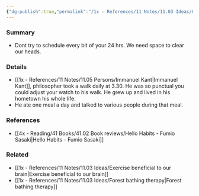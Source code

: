 ```yaml
---
{"dg-publish":true,"permalink":"/1x - References/11 Notes/11.03 Ideas/Give yourself space for thinking/","title":"Give yourself space for thinking","created":"2023-01-23T18:32:34.000+03:00","updated":"2024-02-14T20:18:31.641+03:00"}
---
```



### Summary
- Dont try to schedule every bit of your 24 hrs. We need space to clear our heads.

### Details
- [[1x - References/11 Notes/11.05 Persons/Immanuel Kant\|Immanuel Kant]], philosopher took a walk daily at 3.30. He was so punctual you could adjust your watch to his walk. He grew up and lived in his hometown his whole life.
- He ate one meal a day and talked to various people during that meal.

### References
- [[4x - Reading/41 Books/41.02 Book reviews/Hello Habits - Fumio Sasaki\|Hello Habits - Fumio Sasaki]]

### Related
- [[1x - References/11 Notes/11.03 Ideas/Exercise beneficial to our brain\|Exercise beneficial to our brain]]
- [[1x - References/11 Notes/11.03 Ideas/Forest bathing therapy\|Forest bathing therapy]]